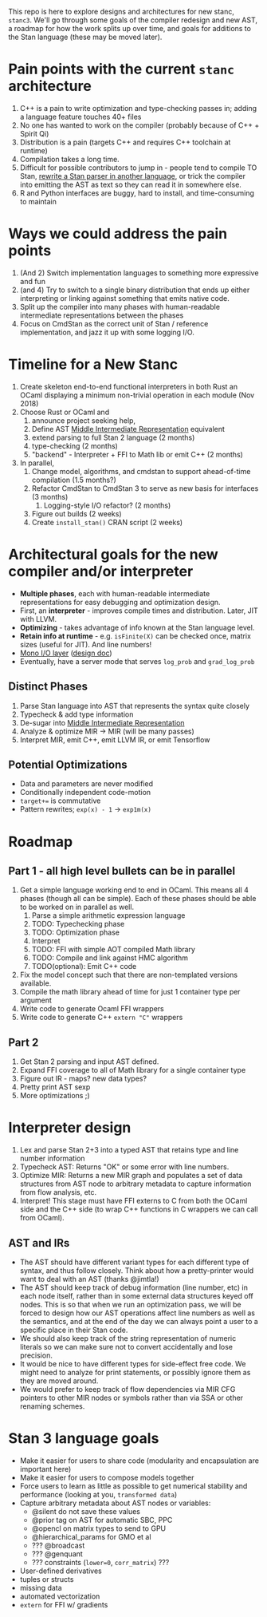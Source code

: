This repo is here to explore designs and architectures for new stanc, `stanc3`.
We'll go through some goals of the compiler redesign and new AST,
a roadmap for how the work splits up over time, and goals for additions to the Stan language (these may be moved later).

# Pain points with the current `stanc` architecture
1. C++ is a pain to write optimization and type-checking passes in; adding a language feature touches 40+ files
2. No one has wanted to work on the compiler (probably because of C++ + Spirit Qi)
3. Distribution is a pain (targets C++ and requires C++ toolchain at runtime)
4. Compilation takes a long time.
5. Difficult for possible contributors to jump in - people tend to compile TO Stan, [rewrite a Stan parser in another language](https://github.com/deepppl/yaps/blob/master/yaps/stan.g4), or trick the compiler into emitting the AST as text so they can read it in somewhere else.
6. R and Python interfaces are buggy, hard to install, and time-consuming to maintain

# Ways we could address the pain points
1. (And 2) Switch implementation languages to something more expressive and fun
3. (and 4) Try to switch to a single binary distribution that ends up either interpreting or linking against something that emits native code.
5. Split up the compiler into many phases with human-readable intermediate representations between the phases
6. Focus on CmdStan as the correct unit of Stan / reference implementation, and jazz it up with some logging I/O.

# Timeline for a New Stanc
1. Create skeleton end-to-end functional interpreters in both Rust an OCaml displaying a minimum non-trivial operation in each module (Nov 2018)
1. Choose Rust or OCaml and
    1. announce project seeking help,
    1. Define AST [Middle Intermediate Representation](https://blog.rust-lang.org/2016/04/19/MIR.html) equivalent
    1. extend parsing to full Stan 2 language (2 months)
    1. type-checking (2 months)
    1. "backend" - Interpreter + FFI to Math lib or emit C++ (2 months)
1. In parallel,
    1. Change model, algorithms, and cmdstan to support ahead-of-time compilation (1.5 months?)
    1. Refactor CmdStan to CmdStan 3 to serve as new basis for interfaces (3 months)
        1. Logging-style I/O refactor? (2 months)
    1. Figure out builds (2 weeks)
    1. Create `install_stan()` CRAN script (2 weeks)

# Architectural goals for the new compiler and/or interpreter
* **Multiple phases**, each with human-readable intermediate representations for easy debugging and optimization design.
* First, an **interpreter** - improves compile times and distribution. Later, JIT with LLVM.
* **Optimizing** - takes advantage of info known at the Stan language level.
* **Retain info at runtime** - e.g. `isFinite(X)` can be checked once, matrix sizes (useful for JIT). And line numbers!
* [Mono I/O layer](https://discourse.mc-stan.org/t/universal-static-logger-style-output/4851) ([design doc](https://docs.google.com/document/d/1wgmYDI2RW91S4Amh0w0O2PL9BCsdCKFqBLev65Zr5Lg/edit))
* Eventually, have a server mode that serves `log_prob` and `grad_log_prob`

## Distinct Phases
1. Parse Stan language into AST that represents the syntax quite closely
1. Typecheck & add type information
1. De-sugar into [Middle Intermediate Representation](https://blog.rust-lang.org/2016/04/19/MIR.html)
1. Analyze & optimize MIR -> MIR (will be many passes)
1. Interpret MIR, emit C++, emit LLVM IR, or emit Tensorflow

## Potential Optimizations
* Data and parameters are never modified
* Conditionally independent code-motion
* `target+=` is commutative
* Pattern rewrites; `exp(x) - 1` -> `exp1m(x)`

# Roadmap
## Part 1 - all high level bullets can be in parallel
1. Get a simple language working end to end in OCaml. This means all 4 phases (though all can be simple). Each of these phases should be able to be worked on in parallel as well.
    1. Parse a simple arithmetic expression language
    1. TODO: Typechecking phase
    1. TODO: Optimization phase
    1. Interpret
    1. TODO: FFI with simple AOT compiled Math library
    1. TODO: Compile and link against HMC algorithm
    1. TODO(optional): Emit C++ code
1. Fix the model concept such that there are non-templated versions available.
1. Compile the math library ahead of time for just 1 container type per argument
1. Write code to generate Ocaml FFI wrappers
1. Write code to generate C++ `extern "C"` wrappers

## Part 2
1. Get Stan 2 parsing and input AST defined.
1. Expand FFI coverage to all of Math library for a single container type
1. Figure out IR - maps? new data types?
1. Pretty print AST sexp
1. More optimizations ;)

# Interpreter design
1. Lex and parse Stan 2+3 into a typed AST that retains type and line number information
1. Typecheck AST: Returns "OK" or some error with line numbers.
1. Optimize MIR: Returns a new MIR graph and populates a set of data structures from AST node to arbitrary metadata to capture information from flow analysis, etc.
1. Interpret! This stage must have FFI externs to C from both the OCaml side and the C++ side (to wrap C++ functions in C wrappers we can call from OCaml).

## AST and IRs
* The AST should have different variant types for each different type of syntax, and thus follow closely. Think about how a pretty-printer would want to deal with an AST (thanks @jimtla!)
* The AST should keep track of debug information (line number, etc) in each node itself, rather than in some external data structures keyed off nodes.
This is so that when we run an optimization pass, we will be forced to design how our AST operations affect line numbers as well as the semantics, and at the end of the day we can always point a user to a specific place in their Stan code.
* We should also keep track of the string representation of numeric literals so we can make sure not to convert accidentally and lose precision.
* It would be nice to have different types for side-effect free code. We might need to analyze for print statements, or possibly ignore them as they are moved around.
* We would prefer to keep track of flow dependencies via MIR CFG pointers to other MIR nodes or symbols rather than via SSA or other renaming schemes.

# Stan 3 language goals
* Make it easier for users to share code (modularity and encapsulation are important here)
* Make it easier for users to compose models together
* Force users to learn as little as possible to get numerical stability and performance (looking at you, `transformed data`)
* Capture arbitrary metadata about AST nodes or variables:
    - @silent do not save these values
    - @prior tag on AST for automatic SBC, PPC
    - @opencl on matrix types to send to GPU
    - @hierarchical_params for GMO et al
    - ??? @broadcast
    - ??? @genquant
    - ??? constraints (`lower=0`, `corr_matrix`) ???
* User-defined derivatives
* tuples or structs
* missing data
* automated vectorization
* `extern` for FFI w/ gradients
